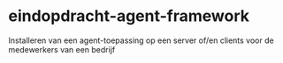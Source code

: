 # eindopdracht-agent-framework
Installeren van een agent-toepassing op een server of/en clients voor de medewerkers van een bedrijf
